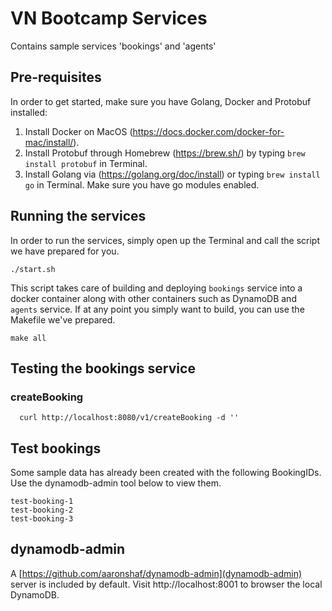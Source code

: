 # VN Bootcamp Services

Contains sample services 'bookings' and 'agents'

## Pre-requisites

In order to get started, make sure you have Golang, Docker and Protobuf installed:

1. Install Docker on MacOS (https://docs.docker.com/docker-for-mac/install/).
2. Install Protobuf through Homebrew (https://brew.sh/) by typing `brew install protobuf` in Terminal.
3. Install Golang via (https://golang.org/doc/install) or typing `brew install go` in Terminal. Make sure you have go modules enabled.

## Running the services

In order to run the services, simply open up the Terminal and call the script we have prepared for you.
```
./start.sh
```

This script takes care of building and deploying `bookings` service into a docker container along with other containers such as DynamoDB and `agents` service. If at any point you simply want to build, you can use the Makefile we've prepared.

```
make all
```

## Testing the bookings service

### createBooking

```
  curl http://localhost:8080/v1/createBooking -d ''
```

## Test bookings

Some sample data has already been created with the following BookingIDs. Use the dynamodb-admin tool below to view them.

```
test-booking-1
test-booking-2
test-booking-3
```

## dynamodb-admin

A [https://github.com/aaronshaf/dynamodb-admin](dynamodb-admin) server is included by default. Visit http://localhost:8001 to browser the local DynamoDB.
